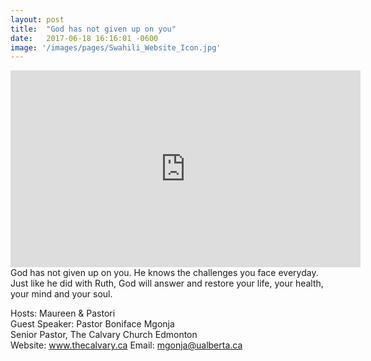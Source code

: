 ```yaml
---
layout: post
title:  "God has not given up on you"
date:   2017-06-18 16:16:01 -0600
image: '/images/pages/Swahili_Website_Icon.jpg'
---
```

<iframe width="560" height="315" src="https://www.youtube.com/embed/07KfXfU6Fhc" frameborder="0" allowfullscreen></iframe>
God has not given up on you. He knows the challenges you face everyday. Just like he did with Ruth, God will answer and restore your life, your health, your mind and your soul.

Hosts: Maureen & Pastori <br>
Guest Speaker: Pastor Boniface Mgonja <br>
Senior Pastor, The Calvary Church Edmonton <br>
Website: <a href="http://www.thecalvary.ca">www.thecalvary.ca</a>
Email: mgonja@ualberta.ca


